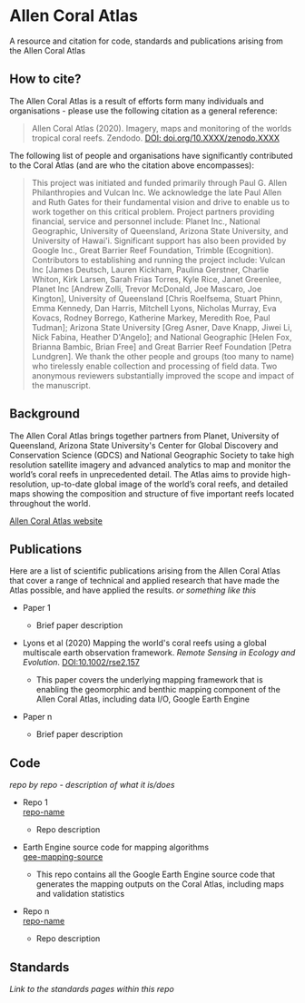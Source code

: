# Allen Coral Atlas
A resource and citation for code, standards and publications arising from the Allen Coral Atlas


## How to cite?
The Allen Coral Atlas is a result of efforts form many individuals and organisations - please use the following citation as a general reference:  
> Allen Coral Atlas (2020). Imagery, maps and monitoring of the worlds tropical coral reefs. Zendodo. [DOI: doi.org/10.XXXX/zenodo.XXXX](https://doi.org/10.XXXX/zenodo.XXXX)  

The following list of people and organisations have significantly contributed to the Coral Atlas (and are who the citation above encompasses):  
> This project was initiated and funded primarily through Paul G. Allen Philanthropies and Vulcan Inc. We acknowledge the late Paul Allen and Ruth Gates for their fundamental vision and drive to enable us to work together on this critical problem. Project partners providing financial, service and personnel include: Planet Inc., National Geographic, University of Queensland, Arizona State University, and University of Hawai'i. Significant support has also been provided by Google Inc., Great Barrier Reef Foundation, Trimble (Ecognition). Contributors to establishing and running the project include: Vulcan Inc [James Deutsch, Lauren Kickham, Paulina Gerstner, Charlie Whiton, Kirk Larsen, Sarah Frias Torres, Kyle Rice, Janet Greenlee, Planet Inc [Andrew Zolli, Trevor McDonald, Joe Mascaro, Joe Kington], University of Queensland [Chris Roelfsema, Stuart Phinn, Emma Kennedy, Dan Harris, Mitchell Lyons, Nicholas Murray, Eva Kovacs, Rodney Borrego, Katherine Markey, Meredith Roe, Paul Tudman]; Arizona State University [Greg Asner, Dave Knapp, Jiwei Li, Nick Fabina, Heather D'Angelo]; and National Geographic [Helen Fox, Brianna Bambic, Brian Free] and Great Barrier Reef Foundation [Petra Lundgren]. We thank the other people and groups (too many to name) who tirelessly enable collection and processing of field data. Two anonymous reviewers substantially improved the scope and impact of the manuscript.  


## Background

The Allen Coral Atlas brings together partners from Planet, University of Queensland, Arizona State University's Center for Global Discovery and Conservation Science (GDCS) and National Geographic Society to take high resolution satellite imagery and advanced analytics to map and monitor the world’s coral reefs in unprecedented detail. The Atlas aims to provide high-resolution, up-to-date global image of the world’s coral reefs, and detailed maps showing the composition and structure of five important reefs located throughout the world.  

[Allen Coral Atlas website](https://allencoralatlas.org/)  


## Publications
Here are a list of scientific publications arising from the Allen Coral Atlas that cover a range of technical and applied research that have made the Atlas possible, and have applied the results.  *or something like this*

+ Paper 1  
   - Brief paper description  
  
+ Lyons et al (2020) Mapping the world's coral reefs using a global multiscale earth observation framework. *Remote Sensing in Ecology and Evolution*. [DOI:10.1002/rse2.157](https://doi.org/10.1002/rse2.157)  
   - This paper covers the underlying mapping framework that is enabling the geomorphic and benthic mapping component of the Allen Coral Atlas, including data I/O, Google Earth Engine  
  
+ Paper n  
   - Brief paper description  


## Code
*repo by repo - description of what it is/does*

+ Repo 1  
   [repo-name](https://github.com/CoralMapping/repo-name)  
   - Repo description  

+ Earth Engine source code for mapping algorithms  
   [gee-mapping-source](https://github.com/CoralMapping/gee-mapping-source)  
   - This repo contains all the Google Earth Engine source code that generates the mapping outputs on the Coral Atlas, including maps and validation statistics  

+ Repo n  
   [repo-name](https://github.com/CoralMapping/repo-name)  
   - Repo description  


## Standards
*Link to the standards pages within this repo*


